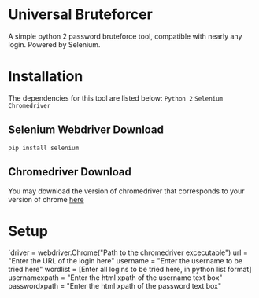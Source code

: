 # Universal Bruteforcer
A simple python 2 password bruteforce tool, compatible with nearly any login. Powered by Selenium.

# Installation
The dependencies for this tool are listed below:
  `Python 2`
  `Selenium`
  `Chromedriver`
  
## Selenium Webdriver Download
  `pip install selenium`
  
## Chromedriver Download
  You may download the version of chromedriver that corresponds to your version of chrome <a href="https://chromedriver.chromium.org/">here</a> 
  

# Setup
`driver = webdriver.Chrome("Path to the chromedriver excecutable")
url = "Enter the URL of the login here"
username = "Enter the username to be tried here"
wordlist = [Enter all logins to be tried here, in python list format]
usernamexpath = "Enter the html xpath of the username text box"
passwordxpath = "Enter the html xpath of the password text box"
